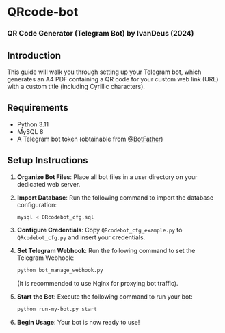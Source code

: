 # QRcode-bot
### QR Code Generator (Telegram Bot) by IvanDeus (2024)

## Introduction
This guide will walk you through setting up your Telegram bot, which generates an A4 PDF containing a QR code for your custom web link (URL) with a custom title (including Cyrillic characters).

## Requirements
- Python 3.11
- MySQL 8
- A Telegram bot token (obtainable from [@BotFather](https://t.me/botfather))

## Setup Instructions

1. **Organize Bot Files**: Place all bot files in a user directory on your dedicated web server.
2. **Import Database**: Run the following command to import the database configuration:
   ```sh
   mysql < QRcodebot_cfg.sql
   ```
3. **Configure Credentials**: Copy `QRcodebot_cfg_example.py` to `QRcodebot_cfg.py` and insert your credentials.
4. **Set Telegram Webhook**: Run the following command to set the Telegram Webhook:
   ```sh
   python bot_manage_webhook.py
   ```
   (It is recommended to use Nginx for proxying bot traffic).
   
5. **Start the Bot**: Execute the following command to run your bot:
   ```sh
   python run-my-bot.py start
   ```
6. **Begin Usage**: Your bot is now ready to use!
